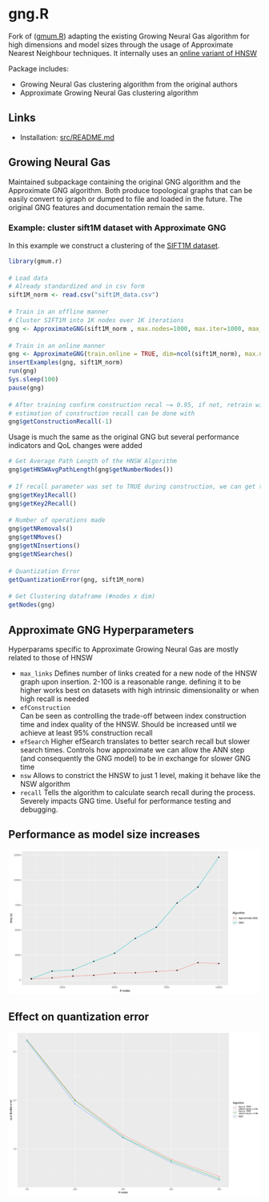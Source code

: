 # gng.R

Fork of (<a href="https://github.com/gmum/gmum.r">gmum.R</a>) adapting the existing Growing Neural Gas algorithm for high dimensions and model sizes through the usage of Approximate Nearest Neighbour techniques. It internally uses an <a href="https://github.com/andrusha97/online-hnsw">online variant of HNSW</a>

Package includes:
* Growing Neural Gas clustering algorithm from the original authors
* Approximate Growing Neural Gas clustering algorithm

## Links
* Installation: [src/README.md](src/README.md)

## Growing Neural Gas

Maintained subpackage containing the original GNG algorithm and the Approximate GNG algorithm. Both produce topological graphs that can be easily convert to igraph or dumped to file and loaded in the future. The original GNG features and documentation remain the same.


### Example: cluster sift1M dataset with Approximate GNG

In this example we construct a clustering of the <a href="http://corpus-texmex.irisa.fr/">SIFT1M dataset</a>. 
```R
library(gmum.r)

# Load data
# Already standardized and in csv form
sift1M_norm <- read.csv("sift1M_data.csv")

# Train in an offline manner
# Cluster SIFT1M into 1K nodes over 1K iterations
gng <- ApproximateGNG(sift1M_norm , max.nodes=1000, max.iter=1000, max_links = 16, efSearch = 16, efConstruction = 32)

# Train in an online manner
gng <- ApproximateGNG(train.online = TRUE, dim=ncol(sift1M_norm), max.nodes=1000, max_links = 16, efSearch = 16, efConstruction = 32)
insertExamples(gng, sift1M_norm)
run(gng)
Sys.sleep(100)
pause(gng)

# After training confirm construction recal ~= 0.95, if not, retrain with greater efConstruction parameter
# estimation of construction recall can be done with
gng$getConstructionRecall(-1)
```

Usage is much the same as the original GNG but several performance indicators and QoL changes were added
```R
# Get Average Path Length of the HNSW Algorithm
gng$getHNSWAvgPathLength(gng$getNumberNodes())

# If recall parameter was set to TRUE during construction, we can get the 2NN search recall with
gng$getKey1Recall()
gng$getKey2Recall()

# Number of operations made
gng$getNRemovals()
gng$getNMoves()
gng$getNInsertions()
gng$getNSearches()

# Quantization Error
getQuantizationError(gng, sift1M_norm)

# Get Clustering dataframe (#nodes x dim)
getNodes(gng)
```

## Approximate GNG Hyperparameters
Hyperparams specific to Approximate Growing Neural Gas are mostly related to those of HNSW
* `max_links` Defines number of links created for a new node of the HNSW graph upon insertion. 2-100 is a reasonable range. defining it to be higher works best on datasets with high intrinsic dimensionality or when high recall is needed
* `efConstruction` 	
Can be seen as controlling the trade-off between index construction time and index quality of the HNSW. Should be increased until we achieve at least 95% construction recall
* `efSearch` Higher efSearch translates to better search recall but slower search times. Controls how approximate we can allow the ANN step (and consequently the GNG model) to be in exchange for slower GNG time
* `nsw` Allows to constrict the HNSW to just 1 level, making it behave like the NSW algorithm
* `recall` Tells the algorithm to calculate search recall during the process. Severely impacts GNG time. Useful for performance testing and debugging.

## Performance as model size increases
<img src="https://github.com/Silveryu/gng.r/blob/master/R/Figures/approxGNG_time_nnodes.png" alt="Performance" width=auto height=auto>

## Effect on quantization error
![Quantization](https://github.com/Silveryu/gng.r/blob/master/R/Figures/approxGNG_quant_nodes.png)

